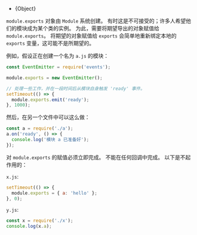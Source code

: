 <!-- YAML
added: v0.1.16
-->

* {Object}

`module.exports` 对象由 `Module` 系统创建。
有时这是不可接受的；许多人希望他们的模块成为某个类的实例。
为此，需要将期望导出的对象赋值给 `module.exports`。
将期望的对象赋值给 `exports` 会简单地重新绑定本地的 `exports` 变量，这可能不是所期望的。

例如，假设正在创建一个名为 `a.js` 的模块：

```js
const EventEmitter = require('events');

module.exports = new EventEmitter();

// 处理一些工作，并在一段时间后从模块自身触发 'ready' 事件。
setTimeout(() => {
  module.exports.emit('ready');
}, 1000);
```

然后，在另一个文件中可以这么做：

```js
const a = require('./a');
a.on('ready', () => {
  console.log('模块 a 已准备好');
});
```

对 `module.exports` 的赋值必须立即完成。
不能在任何回调中完成。
以下是不起作用的：

`x.js`:

```js
setTimeout(() => {
  module.exports = { a: 'hello' };
}, 0);
```

`y.js`:

```js
const x = require('./x');
console.log(x.a);
```

